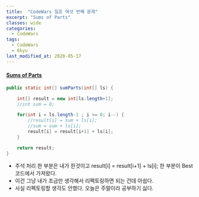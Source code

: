 ```yaml
---
title:  "CodeWars 일흔 여섯 번째 문제"
excerpt: "Sums of Parts"
classes: wide
categories:
  - CodeWars
tags:
  - CodeWars
  - 6kyu
last_modified_at: 2020-05-17
---
```


#### [Sums of Parts](https://www.codewars.com/kata/5ce399e0047a45001c853c2b)

```java
public static int[] sumParts(int[] ls) {

    int[] result = new int[ls.length+1];
    //int sum = 0;

    for(int i = ls.length-1 ; i >= 0; i--) {
        //result[i] = sum + ls[i];
        //sum = sum + ls[i];
        result[i] = result[i+1] + ls[i];
    }

    return result;
}
```

* 주석 처리 한 부분은 내가 한것이고 result[i] = result[i+1] + ls[i]; 한 부분이 Best 코드에서 가져왔다.
* 이건 그냥 내가 조금만 생각해서 리펙토링하면 되는 건데 아쉽다.
* 사실 리펙토링할 생각도 안했다. 오늘은 주말이라 공부하기 싫다.
